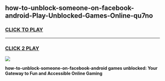 
## how-to-unblock-someone-on-facebook-android-Play-Unblocked-Games-Online-qu7no
<h3>
<a href="https://premium76.site?title=how-to-unblock-someone-on-facebook-android&ref=25A">CLICK TO PLAY</a></h3>
<hr>

<h3>
<a href="https://premium76.site?title=how-to-unblock-someone-on-facebook-android&ref=25A">CLICK 2 PLAY</a>
  
</h3>

<a href="https://premium76.site?title=how-to-unblock-someone-on-facebook-android&ref=25A"><img src="https://clearcache.store/games.png"></a>


**how-to-unblock-someone-on-facebook-android games unblocked: Your Gateway to Fun and Accessible Online Gaming**
